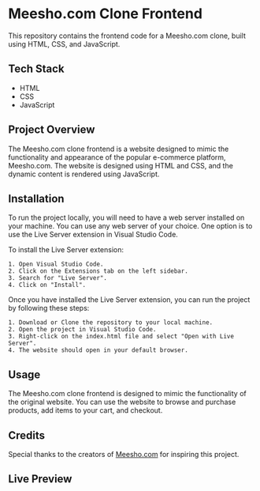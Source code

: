 
# Meesho.com Clone Frontend

This repository contains the frontend code for a Meesho.com clone, built using HTML, CSS, and JavaScript.
## Tech Stack

- HTML
- CSS
- JavaScript
## Project Overview

The Meesho.com clone frontend is a website designed to mimic the functionality and appearance of the popular e-commerce platform, Meesho.com. The website is designed using HTML and CSS, and the dynamic content is rendered using JavaScript.
## Installation

To run the project locally, you will need to have a web server installed on your machine. You can use any web server of your choice. One option is to use the Live Server extension in Visual Studio Code.

To install the Live Server extension:

    1. Open Visual Studio Code.
    2. Click on the Extensions tab on the left sidebar.
    3. Search for "Live Server".
    4. Click on "Install".

Once you have installed the Live Server extension, you can  run the project by following these steps:

    1. Download or Clone the repository to your local machine.
    2. Open the project in Visual Studio Code.
    3. Right-click on the index.html file and select "Open with Live Server".
    4. The website should open in your default browser.
## Usage

The Meesho.com clone frontend is designed to mimic the functionality of the original website. You can use the website to browse and purchase products, add items to your cart, and checkout.
## Credits
Special thanks to the creators of [Meesho.com](https://www.meesho.com/) for inspiring this project.
## Live Preview

